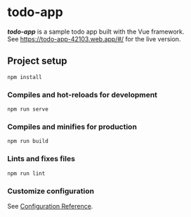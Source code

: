 # todo-app
***todo-app*** is a sample todo app built with the Vue framework.  
See https://todo-app-42103.web.app/#/ for the live version.

## Project setup
```
npm install
```

### Compiles and hot-reloads for development
```
npm run serve
```

### Compiles and minifies for production
```
npm run build
```

### Lints and fixes files
```
npm run lint
```

### Customize configuration
See [Configuration Reference](https://cli.vuejs.org/config/).
